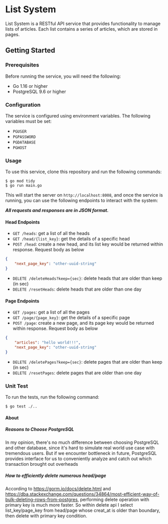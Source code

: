 # List System

List System is a RESTful API service that provides functionality to manage lists of articles. Each list contains a series of articles, which are stored in pages. 

## Getting Started
### Prerequisites
Before running the service, you will need the following:
- Go 1.16 or higher
- PostgreSQL 9.6 or higher
### Configuration
The service is configured using environment variables. The following variables must be set:
- `PGUSER`
- `PGPASSWORD`
- `PGDATABASE`
- `PGHOST`

### Usage
To use this service, clone this repository and run the following commands:
```
$ go mod tidy
$ go run main.go
```

This will start the server on `http://localhost:8008`, and once the service is running, you can use the following endpoints to interact with the system:

***All requests and responses are in JSON format.***

#### Head Endpoints
- `GET /heads`: get a list of all the heads
- `GET /head/{list_key}`: get the details of a specific head
- `POST /head`: create a new head, and its list key would be returned within response. Request body as below
```json
{
    "next_page_key": "other-uuid-string"
}
```
- `DELETE /deleteHeads?keep={sec}`: delete heads that are older than keep (in sec)
- `DELETE /resetHeads`: delete heads that are older than one day

#### Page Endpoints
- `GET /pages`: get a list of all the pages
- `GET /page/{page_key}`: get the details of a specific page
- `POST /page`: create a new page, and its page key would be returned within response. Request body as below
```json
{
    "articles": "hello world!!!",
    "next_page_key": "other-uuid-string"
}
```
- `DELETE /deletePages?keep={sec}`: delete pages that are older than keep (in sec)
- `DELETE /resetPages`: delete pages that are older than one day

### Unit Test
To run the tests, run the following command:
```
$ go test ./..
```

#### About
##### Reasons to Choose PostgreSQL
In my opinion, there's no much difference between choosing PostgreSQL and other database, since it's hard to simulate real world use case with tremendous users. But if we encounter bottleneck in future, PostgreSQL provides interface for us to conveniently analyze and catch out which transaction brought out overheads

##### How to efficiently delete numerous head/page
According to https://gorm.io/docs/delete.html and https://dba.stackexchange.com/questions/34864/most-efficient-way-of-bulk-deleting-rows-from-postgres, performing delete operation with primary key is much more faster. So within delete api I select list_key/page_key from head/page whose creat_at is older than boundary, then delete with primary key condition.